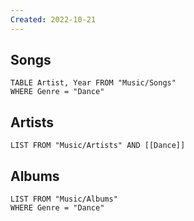 ```yaml
---
Created: 2022-10-21 
---
```

Songs
---
```dataview
TABLE Artist, Year FROM "Music/Songs"
WHERE Genre = "Dance"
```
Artists
---
```dataview
LIST FROM "Music/Artists" AND [[Dance]]
```
Albums
---
```dataview
LIST FROM "Music/Albums"
WHERE Genre = "Dance"
```